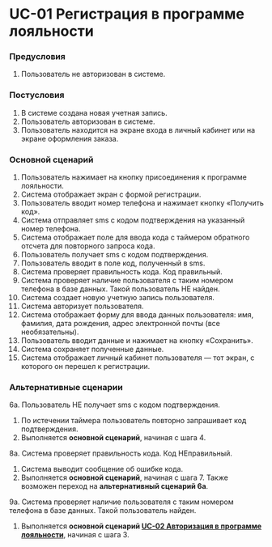 # UC-01 Регистрация в программе лояльности

### Предусловия

1. Пользователь не авторизован в системе.

### Постусловия

1. В системе создана новая учетная запись.
2. Пользователь авторизован в системе.
3. Пользователь находится на экране входа в личный кабинет или на экране оформления заказа.

### Основной сценарий

1. Пользователь нажимает на кнопку присоединения к программе лояльности.
2. Система отображает экран с формой регистрации.
3. Пользователь вводит номер телефона и нажимает кнопку «Получить код».
4. Система отправляет sms с кодом подтверждения на указанный номер телефона.
5. Система отображает поле для ввода кода с таймером обратного отсчета для повторного запроса кода.
6. Пользователь получает sms с кодом подтверждения.
7. Пользователь вводит в поле код, полученный в sms.
8. Система проверяет правильность кода. Код правильный.
9. Система проверяет наличие пользователя с таким номером телефона в базе данных. Такой пользователь НЕ найден.
10. Система создает новую учетную запись пользователя.
11. Система авторизует пользователя.
12. Система отображает форму для ввода данных пользователя: имя, фамилия, дата рождения, адрес электронной почты (все необязательны).
13. Пользователь вводит данные и нажимает на кнопку «Сохранить».
14. Система сохраняет полученные данные.
15. Система отображает личный кабинет пользователя — тот экран, с которого он перешел к регистрации.

### Альтернативные сценарии

6а. Пользователь НЕ получает sms с кодом подтверждения.

1. По истечении таймера пользователь повторно запрашивает код подтверждения.
2. Выполняется **основной сценарий**, начиная с шага 4.

8а. Система проверяет правильность кода. Код НЕправильный.

1. Система выводит сообщение об ошибке кода.
2. Выполняется **основной сценарий**, начиная с шага 7. Также возможен переход на **альтернативный сценарий 6а**.

9a. Система проверяет наличие пользователя с таким номером телефона в базе данных. Такой пользователь найден.

1. Выполняется **основной сценарий [UC-02 Авторизация в программе лояльности](uc02.md)**, начиная с шага 3.